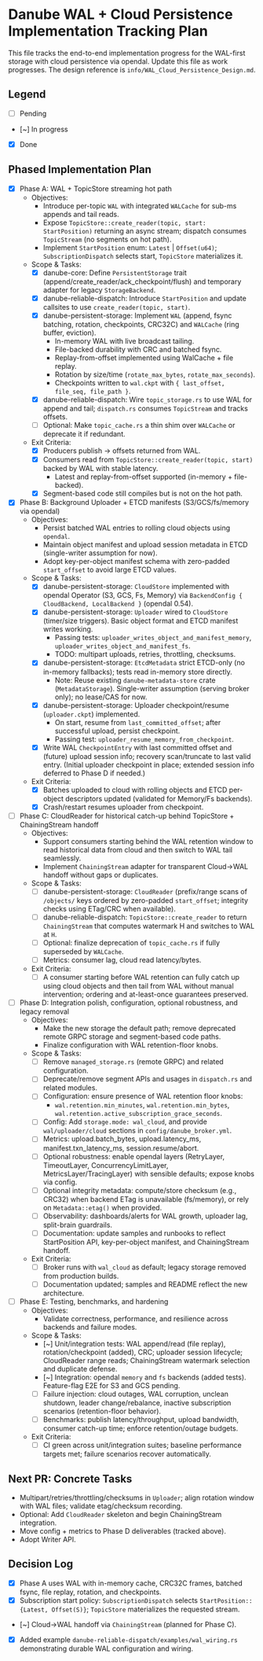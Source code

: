 # Danube WAL + Cloud Persistence Implementation Tracking Plan

This file tracks the end-to-end implementation progress for the WAL-first storage with cloud persistence via opendal. Update this file as work progresses. The design reference is `info/WAL_Cloud_Persistence_Design.md`.

## Legend
- [ ] Pending
- [~] In progress
- [x] Done

## Phased Implementation Plan

- [x] Phase A: WAL + TopicStore streaming hot path
  - Objectives:
    - Introduce per-topic `WAL` with integrated `WALCache` for sub-ms appends and tail reads.
    - Expose `TopicStore::create_reader(topic, start: StartPosition)` returning an async stream; dispatch consumes `TopicStream` (no segments on hot path).
    - Implement `StartPosition` enum: `Latest` | `Offset(u64)`; `SubscriptionDispatch` selects start, `TopicStore` materializes it.
  - Scope & Tasks:
    - [x] danube-core: Define `PersistentStorage` trait (append/create_reader/ack_checkpoint/flush) and temporary adapter for legacy `StorageBackend`.
    - [x] danube-reliable-dispatch: Introduce `StartPosition` and update callsites to use `create_reader(topic, start)`.
    - [x] danube-persistent-storage: Implement `WAL` (append, fsync batching, rotation, checkpoints, CRC32C) and `WALCache` (ring buffer, eviction).
      - In-memory WAL with live broadcast tailing.
      - File-backed durability with CRC and batched fsync.
      - Replay-from-offset implemented using WalCache + file replay.
      - Rotation by size/time (`rotate_max_bytes`, `rotate_max_seconds`).
      - Checkpoints written to `wal.ckpt` with `{ last_offset, file_seq, file_path }`.
    - [x] danube-reliable-dispatch: Wire `topic_storage.rs` to use WAL for append and tail; `dispatch.rs` consumes `TopicStream` and tracks offsets.
    - [ ] Optional: Make `topic_cache.rs` a thin shim over `WALCache` or deprecate it if redundant.
  - Exit Criteria:
    - [x] Producers publish -> offsets returned from WAL.
    - [x] Consumers read from `TopicStore::create_reader(topic, start)` backed by WAL with stable latency.
      - Latest and replay-from-offset supported (in-memory + file-backed).
    - [x] Segment-based code still compiles but is not on the hot path.

- [x] Phase B: Background Uploader + ETCD manifests (S3/GCS/fs/memory via opendal)
  - Objectives:
    - Persist batched WAL entries to rolling cloud objects using `opendal`.
    - Maintain object manifest and upload session metadata in ETCD (single-writer assumption for now).
    - Adopt key-per-object manifest schema with zero-padded `start_offset` to avoid large ETCD values.
  - Scope & Tasks:
    - [x] danube-persistent-storage: `CloudStore` implemented with opendal Operator (S3, GCS, Fs, Memory) via `BackendConfig { CloudBackend, LocalBackend }` (opendal 0.54).
    - [x] danube-persistent-storage: `Uploader` wired to `CloudStore` (timer/size triggers). Basic object format and ETCD manifest writes working.
      - Passing tests: `uploader_writes_object_and_manifest_memory`, `uploader_writes_object_and_manifest_fs`.
      - TODO: multipart uploads, retries, throttling, checksums.
    - [x] danube-persistent-storage: `EtcdMetadata` strict ETCD-only (no in-memory fallbacks); tests read in-memory store directly.
      - Note: Reuse existing `danube-metadata-store` crate (`MetadataStorage`). Single-writer assumption (serving broker only); no lease/CAS for now.
    - [x] danube-persistent-storage: Uploader checkpoint/resume (`uploader.ckpt`) implemented.
      - On start, resume from `last_committed_offset`; after successful upload, persist checkpoint.
      - Passing test: `uploader_resume_memory_from_checkpoint`.
    - [x] Write WAL `CheckpointEntry` with last committed offset and (future) upload session info; recovery scan/truncate to last valid entry. (Initial uploader checkpoint in place; extended session info deferred to Phase D if needed.)
  - Exit Criteria:
    - [x] Batches uploaded to cloud with rolling objects and ETCD per-object descriptors updated (validated for Memory/Fs backends).
    - [x] Crash/restart resumes uploader from checkpoint.

- [ ] Phase C: CloudReader for historical catch-up behind TopicStore + ChainingStream handoff
  - Objectives:
    - Support consumers starting behind the WAL retention window to read historical data from cloud and then switch to WAL tail seamlessly.
    - Implement `ChainingStream` adapter for transparent Cloud→WAL handoff without gaps or duplicates.
  - Scope & Tasks:
    - [ ] danube-persistent-storage: `CloudReader` (prefix/range scans of `/objects/` keys ordered by zero-padded `start_offset`; integrity checks using ETag/CRC when available).
    - [ ] danube-reliable-dispatch: `TopicStore::create_reader` to return `ChainingStream` that computes watermark H and switches to WAL at `H`.
    - [ ] Optional: finalize deprecation of `topic_cache.rs` if fully superseded by `WALCache`.
    - [ ] Metrics: consumer lag, cloud read latency/bytes.
  - Exit Criteria:
    - [ ] A consumer starting before WAL retention can fully catch up using cloud objects and then tail from WAL without manual intervention; ordering and at-least-once guarantees preserved.

- [ ] Phase D: Integration polish, configuration, optional robustness, and legacy removal
  - Objectives:
    - Make the new storage the default path; remove deprecated remote GRPC storage and segment-based code paths.
    - Finalize configuration with WAL retention-floor knobs.
  - Scope & Tasks:
    - [ ] Remove `managed_storage.rs` (remote GRPC) and related configuration.
    - [ ] Deprecate/remove segment APIs and usages in `dispatch.rs` and related modules.
    - [ ] Configuration: ensure presence of WAL retention floor knobs:
      - `wal.retention.min_minutes`, `wal.retention.min_bytes`, `wal.retention.active_subscription_grace_seconds`.
    - [ ] Config: Add `storage.mode: wal_cloud`, and provide `wal/uploader/cloud` sections in `config/danube_broker.yml`.
    - [ ] Metrics: upload.batch_bytes, upload.latency_ms, manifest.txn_latency_ms, session.resume/abort.
    - [ ] Optional robustness: enable opendal layers (RetryLayer, TimeoutLayer, ConcurrencyLimitLayer, MetricsLayer/TracingLayer) with sensible defaults; expose knobs via config.
    - [ ] Optional integrity metadata: compute/store checksum (e.g., CRC32) when backend ETag is unavailable (fs/memory), or rely on `Metadata::etag()` when provided.
    - [ ] Observability: dashboards/alerts for WAL growth, uploader lag, split-brain guardrails.
    - [ ] Documentation: update samples and runbooks to reflect StartPosition API, key-per-object manifest, and ChainingStream handoff.
  - Exit Criteria:
    - [ ] Broker runs with `wal_cloud` as default; legacy storage removed from production builds.
    - [ ] Documentation updated; samples and README reflect the new architecture.

- [ ] Phase E: Testing, benchmarks, and hardening
  - Objectives:
    - Validate correctness, performance, and resilience across backends and failure modes.
  - Scope & Tasks:
    - [~] Unit/integration tests: WAL append/read (file replay), rotation/checkpoint (added), CRC; uploader session lifecycle; CloudReader range reads; ChainingStream watermark selection and duplicate defense.
    - [~] Integration: opendal `memory` and `fs` backends (added tests). Feature-flag E2E for S3 and GCS pending.
    - [ ] Failure injection: cloud outages, WAL corruption, unclean shutdown, leader change/rebalance, inactive subscription scenarios (retention-floor behavior).
    - [ ] Benchmarks: publish latency/throughput, upload bandwidth, consumer catch-up time; enforce retention/outage budgets.
  - Exit Criteria:
    - [ ] CI green across unit/integration suites; baseline performance targets met; failure scenarios recover automatically.

## Next PR: Concrete Tasks
- Multipart/retries/throttling/checksums in `Uploader`; align rotation window with WAL files; validate etag/checksum recording.
- Optional: Add `CloudReader` skeleton and begin ChainingStream integration.
- Move config + metrics to Phase D deliverables (tracked above).
- Adopt Writer API.

## Decision Log
- [x] Phase A uses WAL with in-memory cache, CRC32C frames, batched fsync, file replay, rotation, and checkpoints.
- [x] Subscription start policy: `SubscriptionDispatch` selects `StartPosition::{Latest, Offset(S)}`; `TopicStore` materializes the requested stream.
- [~] Cloud→WAL handoff via `ChainingStream` (planned for Phase C).
- [x] Added example `danube-reliable-dispatch/examples/wal_wiring.rs` demonstrating durable WAL configuration and wiring.
